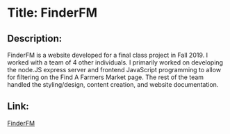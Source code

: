 # Title: FinderFM
## Description:
FinderFM is a website developed for a final class project in Fall 2019. I worked with a team of 4 other individuals. I primarily worked on developing the node.JS express server and frontend JavaScript programming to allow for filtering on the Find A Farmers Market page. The rest of the team handled the styling/design, content creation, and website documentation. 

## Link:
[FinderFM](https://finderfm.netlify.app/)

